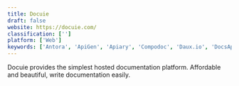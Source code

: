 ```yaml
---
title: Docuie
draft: false 
website: https://docuie.com/
classification: ['']
platform: ['Web']
keywords: ['Antora', 'ApiGen', 'Apiary', 'Compodoc', 'Daux.io', 'DocsApp', 'Docsie', 'DoxyS', 'Doxygen', 'NDoc', 'Natural Docs', 'PageHub', 'ReadMe', 'ReadTheDocs', 'Sandcastle', 'Slate API Docs Generator', 'Wiki.js', 'dAPI', 'rebilly.github.io ReDoc', 'swagger.io']
---
```

Docuie provides the simplest hosted documentation platform. Affordable and beautiful, write documentation easily.